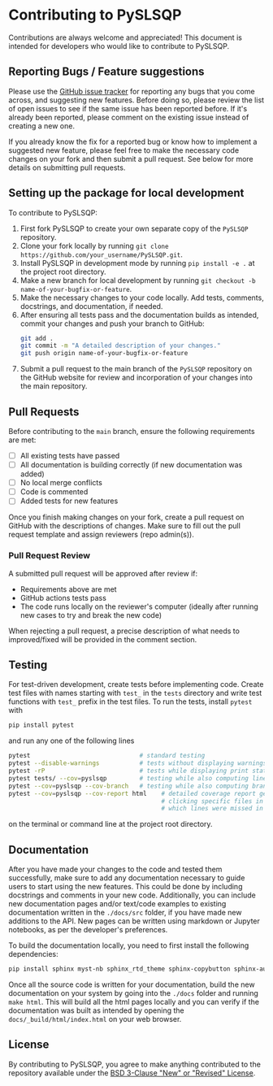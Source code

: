 # Contributing to PySLSQP

Contributions are always welcome and appreciated!
This document is intended for developers who would like to contribute to PySLSQP.

## Reporting Bugs / Feature suggestions
Please use the [GitHub issue tracker](https://github.com/anugrahjo/PySLSQP_alpha/issues) 
for reporting any bugs that you come across, and suggesting new features.
Before doing so, please review the list of open issues to see if the same issue has been reported before. 
If it's already been reported, please comment on the existing issue instead of creating a new one.

If you already know the fix for a reported bug or know how to implement a suggested new feature, 
please feel free to make the necessary code changes on your fork and then submit a pull request. 
See below for more details on submitting pull requests.

## Setting up the package for local development
To contribute to PySLSQP:
1. First fork PySLSQP to create your own separate copy of the `PySLSQP` repository.
2. Clone your fork locally by running `git clone https://github.com/your_username/PySLSQP.git`.
3. Install PySLSQP in development mode by running `pip install -e .` at the project root directory.
4. Make a new branch for local development by running `git checkout -b name-of-your-bugfix-or-feature`.
5. Make the necessary changes to your code locally. Add tests, comments, docstrings, and documentation, if needed.
6. After ensuring all tests pass and the documentation builds as intended, 
   commit your changes and push your branch to GitHub:
    ```sh
    git add .
    git commit -m "A detailed description of your changes."
    git push origin name-of-your-bugfix-or-feature
    ```
7. Submit a pull request to the main branch of the `PySLSQP` repository on the GitHub website for review and
   incorporation of your changes into the main repository.

## Pull Requests
Before contributing to the `main` branch, ensure the following requirements are met:
- [ ] All existing tests have passed
- [ ] All documentation is building correctly (if new documentation was added) 
- [ ] No local merge conflicts
- [ ] Code is commented
- [ ] Added tests for new features

Once you finish making changes on your fork, create a pull request on GitHub with the descriptions of changes.
Make sure to fill out the pull request template and assign reviewers (repo admin(s)).
<!-- To create the pull request, follow the steps:

1. Pull from `main` branch
```sh
git pull # Get most up-to-update version
```
1. Merge with main and check for conflicts
```sh
git merge main # merge with main locally on your branch to check for conflicts
```
1. Run tests
```sh
pytest # standard testing
pytest --disable-warnings # tests without displaying warnings
pytest -rP # tests while displaying print statements
```

1. Push changes

```sh
git push
```

5. Create pull request on GitHub with descriptions for changes.
 - Fill out pull request template
 - Assign reviewers (repo admin(s)) -->

### Pull Request Review
A submitted pull request will be approved after review if:
 - Requirements above are met
 - GitHub actions tests pass
 - The code runs locally on the reviewer's computer (ideally after running new cases to try and break the new code)

When rejecting a pull request, a precise description of what needs to 
improved/fixed will be provided in the comment section.

## Testing
For test-driven development, create tests before implementing code.
Create test files with names starting with `test_` in the `tests` directory and 
write test functions with `test_` prefix in the test files.
To run the tests, install `pytest` with 
```sh
pip install pytest
``` 
and run any one of the following lines
```sh
pytest                              # standard testing
pytest --disable-warnings           # tests without displaying warnings
pytest -rP                          # tests while displaying print statements
pytest tests/ --cov=pyslsqp         # testing while also computing line coverage
pytest --cov=pyslsqp --cov-branch   # testing while also computing branch coverage
pytest --cov=pyslsqp --cov-report html    # detailed coverage report generated at htmlcov/index.html
                                          # clicking specific files in the report shows 
                                          # which lines were missed in testing
```
on the terminal or command line at the project root directory.

## Documentation
After you have made your changes to the code and tested them successfully, make sure to add any
documentation necessary to guide users to start using the new features.
This could be done by including docstrings and comments in your new code.
Additionally, you can include new documentation pages and/or text/code examples to existing documentation
written in the `./docs/src` folder, if you have made new additions to the API.
New pages can be written using markdown or Jupyter notebooks, as per the
developer's preferences.

To build the documentation locally, you need to first install the following dependencies:
```sh
pip install sphinx myst-nb sphinx_rtd_theme sphinx-copybutton sphinx-autoapi numpydoc sphinxcontrib-bibtex
```
Once all the source code is written for your documentation, 
build the new documentation on your system by going into the `./docs` folder and running `make html`.
This will build all the html pages locally and you can verify if the documentation was built as intended by
opening the `docs/_build/html/index.html` on your web browser.

## License
By contributing to PySLSQP, you agree to make anything contributed to the repository available 
under the [BSD 3-Clause "New" or "Revised" License](https://github.com/anugrahjo/PySLSQP_alpha/blob/main/LICENSE.txt).
